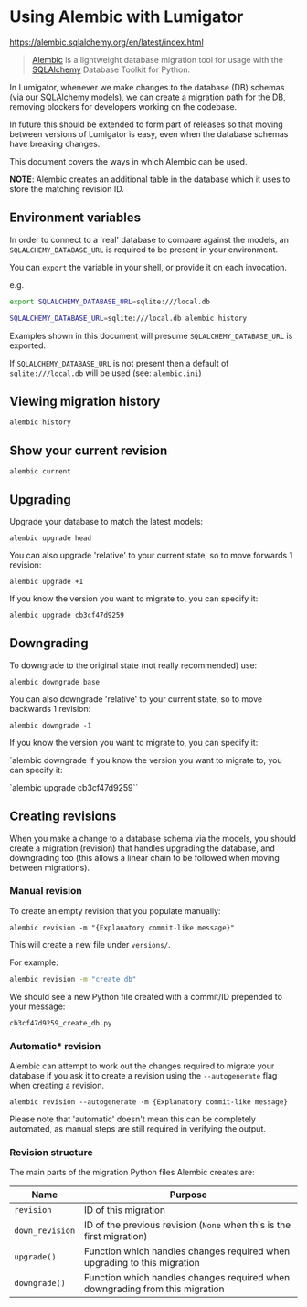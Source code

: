 # Using Alembic with Lumigator

https://alembic.sqlalchemy.org/en/latest/index.html

> [Alembic](https://alembic.sqlalchemy.org/) is a lightweight database migration tool for usage with the
> [SQLAlchemy](https://www.sqlalchemy.org/) Database Toolkit for Python.

In Lumigator, whenever we make changes to the database (DB) schemas (via our SQLAlchemy models),
we can create a migration path for the DB, removing blockers for developers working on the codebase.

In future this should be extended to form part of releases so that moving between versions of Lumigator is easy,
even when the database schemas have breaking changes.

This document covers the ways in which Alembic can be used.

**NOTE**: Alembic creates an additional table in the database which it uses to store the matching revision ID.

## Environment variables

In order to connect to a 'real' database to compare against the models, an `SQLALCHEMY_DATABASE_URL` is required to be
present in your environment.

You can `export` the variable in your shell, or provide it on each invocation.

e.g.

```bash
export SQLALCHEMY_DATABASE_URL=sqlite:///local.db
```

```bash
SQLALCHEMY_DATABASE_URL=sqlite:///local.db alembic history
```

Examples shown in this document will presume `SQLALCHEMY_DATABASE_URL` is exported.

If `SQLALCHEMY_DATABASE_URL` is not present then a default of `sqlite:///local.db` will be used (see: `alembic.ini`)

## Viewing migration history

`alembic history`

## Show your current revision

`alembic current`

## Upgrading

Upgrade your database to match the latest models:

`alembic upgrade head`

You can also upgrade 'relative' to your current state, so to move forwards 1 revision:

`alembic upgrade +1`

If you know the version you want to migrate to, you can specify it:

`alembic upgrade cb3cf47d9259`

## Downgrading

To downgrade to the original state (not really recommended) use:

`alembic downgrade base`

You can also downgrade 'relative' to your current state, so to move backwards 1 revision:

`alembic downgrade -1`

If you know the version you want to migrate to, you can specify it:

`alembic downgrade If you know the version you want to migrate to, you can specify it:

`alembic upgrade cb3cf47d9259``

## Creating revisions

When you make a change to a database schema via the models, you should create a migration (revision) that handles
upgrading the database, and downgrading too (this allows a linear chain to be followed when moving between migrations).

### Manual revision

To create an empty revision that you populate manually:

`alembic revision -m "{Explanatory commit-like message}"`

This will create a new file under `versions/`.

For example:

```bash
alembic revision -m "create db"
```

We should see a new Python file created with a commit/ID prepended to your message:

`cb3cf47d9259_create_db.py`

### Automatic* revision

Alembic can attempt to work out the changes required to migrate your database if you ask it to create a revision using
the `--autogenerate` flag when creating a revision.

`alembic revision --autogenerate -m {Explanatory commit-like message}`

Please note that 'automatic' doesn't mean this can be completely automated, as manual steps are still required in
verifying the output.

### Revision structure

The main parts of the migration Python files Alembic creates are:

| Name            | Purpose                                                                      |
|-----------------|------------------------------------------------------------------------------|
| `revision`      | ID of this migration                                                         |
| `down_revision` | ID of the previous revision (`None` when this is the first migration)        |
| `upgrade()`     | Function which handles changes required when upgrading to this migration     |
| `downgrade()`   | Function which handles changes required when downgrading from this migration |
